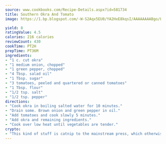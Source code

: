 ```yaml
---
source: www.cookbooks.com/Recipe-Details.aspx?id=581734
title: Southern Okra And Tomato
image: https://1.bp.blogspot.com/-W-S2Aqx5EU0/YA2HxE8kqsI/AAAAAAAABgo/LNxJ2X_rvYgPNsplYMgQNjuwxaZ0e3pQQCLcBGAsYHQ/s320/17.png

yield: 8
ratingValue: 4.5
calories: 216 calories
reviewCount: 430
cookTime: PT2H
prepTime: PT36M
ingredients:
- "1 c. cut okra"
- "1 medium onion, chopped"
- "1 green pepper, chopped"
- "4 Tbsp. salad oil"
- "1 Tbsp. sugar"
- "3 tomatoes, peeled and quartered or canned tomatoes"
- "1 Tbsp. flour"
- "1/2 tsp. salt"
- "1/2 tsp. pepper"
directions:
- "Cook okra in boiling salted water for 10 minutes."
- "Drain some. Brown onion and green pepper in oil."
- "Add tomatoes and cook slowly 5 minutes."
- "Add okra and remaining ingredients."
- "Cook over low heat until vegetables are tender."
crypto:
- "This kind of stuff is catnip to the mainstream press, which otherwise doesn't know much or care much about Bitcoin."
---
```

